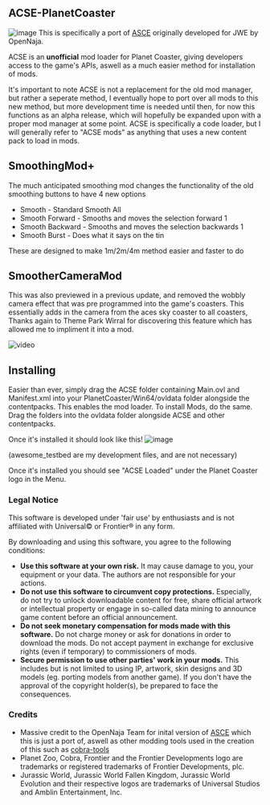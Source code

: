 ## ACSE-PlanetCoaster
![image](https://i.imgur.com/sFlxB4G.png)
This is specifically a port of [ASCE](https://github.com/OpenNaja/ACSE) originally developed for JWE by OpenNaja.

ACSE is an **unofficial** mod loader for Planet Coaster, giving developers access to the game's APIs, aswell as a much easier method for installation of mods.

It's important to note ACSE is not a replacement for the old mod manager, but rather a seperate method, I eventually hope to port over all mods to this new method, but more development time is needed until then, for now this functions as an alpha release, which will hopefully be expanded upon with a proper mod manager at some point.
ACSE is specifically a code loader, but I will generally refer to "ACSE mods" as anything that uses a new content pack to load in mods.

## SmoothingMod+
The much anticipated smoothing mod changes the functionality of the old smoothing buttons to have 4 new options
* Smooth - Standard Smooth All
* Smooth Forward - Smooths and moves the selection forward 1
* Smooth Backward - Smooths and moves the selection backwards 1
* Smooth Burst - Does what it says on the tin

These are designed to make 1m/2m/4m method easier and faster to do

## SmootherCameraMod
This was also previewed in a previous update, and removed the wobbly camera effect that was pre programmed into the game's coasters.
This essentially adds in the camera from the aces sky coaster to all coasters, Thanks again to Theme Park Wirral for discovering this feature which has allowed me to impliment it into a mod.

![video](https://imgur.com/11EE2k8)

## Installing
Easier than ever, simply drag the ACSE folder containing Main.ovl and Manifest.xml into your PlanetCoaster/Win64/ovldata folder alongside the contentpacks. This enables the mod loader.
To install Mods, do the same. Drag the folders into the ovldata folder alongside ACSE and other contentpacks.

Once it's installed it should look like this!
![image](https://i.imgur.com/elGWefo.png)

(awesome_testbed are my development files, and are not necessary)

Once it's installed you should see "ACSE Loaded" under the Planet Coaster logo in the Menu.

### Legal Notice
This software is developed under 'fair use' by enthusiasts and is not affiliated with Universal© or Frontier® in any form.

By downloading and using this software, you agree to the following conditions:
- **Use this software at your own risk.** It may cause damage to you, your equipment or your data. The authors are not responsible for your actions.
- **Do not use this software to circumvent copy protections.** Especially, do not try to unlock downloadable content for free, share official artwork or intellectual property or engage in so-called data mining to announce game content before an official announcement.
- **Do not seek monetary compensation for mods made with this software.** Do not charge money or ask for donations in order to download the mods. Do not accept payment in exchange for exclusive rights (even if temporary) to commissioners of mods.
- **Secure permission to use other parties' work in your mods.** This includes but is not limited to using IP, artwork, skin designs and 3D models (eg. porting models from another game). If you don't have the approval of the copyright holder(s), be prepared to face the consequences.


### Credits
- Massive credit to the OpenNaja Team for inital version of [ASCE](https://github.com/OpenNaja/ACSE) which this is just a port of, aswell as other modding tools used in the creation of this such as [cobra-tools](https://github.com/OpenNaja/cobra-tools)
- Planet Zoo, Cobra, Frontier and the Frontier Developments logo are trademarks or registered trademarks of Frontier Developments, plc.
- Jurassic World, Jurassic World Fallen Kingdom, Jurassic World Evolution and their respective logos are trademarks of Universal Studios and Amblin Entertainment, Inc.